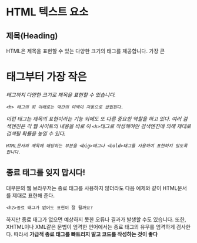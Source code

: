 # HTML 텍스트 요소

## 제목(Heading)
HTML은 제목을 표현할 수 있는 다양한 크기의 <h>태그를 제공합니다.
가장 큰 <h1>태그부터 가장 작은 <h6>태그까지 다양한 크기로 제목을 표현할 수 있습니다.
```
<h> 태그의 위 아래로는 약간의 여백이 자동으로 삽입된다.
```

이런 <h>태그는 제목의 표현이라는 기능 외에도 또 다른 중요한 역할을 하고 있다.
여러 검색엔진은 각 웹 사이트의 내용을 바로 이 `<h>`태그로 작성해야만 검색엔진에 의해 제대로 검색될 확률을 높일 수 있다.
```
HTML문서의 제목에 해당하는 부분을 <big>태그나 <bold>태그를 사용하여 표현하지 않도록 합니다.
```

## 종료 태그를 잊지 맙시다!
대부분의 웹 브라우저는 종료 태그를 사용하지 않더라도 다음 예제와 같이 HTML문서를 제대로 표현해 준다.

```
<h2>종료 태그가 없어도 표현이 잘 될까요?
```

하지만 종료 태그가 없으면 예상하지 못한 오류나 결과가 발생할 수도 있습니다.
또한, XHTML이나 XML같은 문법이 엄격한 언어에서는 종료 태그의 유무를 엄격하게 검사한다.
따라서 **가급적 종료 태그를 빠트리지 말고 코드를 작성하는 것이 좋다**